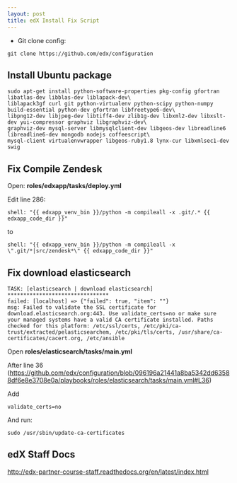 ```yaml
---
layout: post
title: edX Install Fix Script
---
```


* Git clone config: 

````
git clone https://github.com/edx/configuration
````

## Install Ubuntu package 

````
sudo apt-get install python-software-properties pkg-config gfortran libatlas-dev libblas-dev liblapack-dev\
liblapack3gf curl git python-virtualenv python-scipy python-numpy build-essential python-dev gfortran libfreetype6-dev\
libpng12-dev libjpeg-dev libtiff4-dev zlib1g-dev libxml2-dev libxslt-dev yui-compressor graphviz libgraphviz-dev\
graphviz-dev mysql-server libmysqlclient-dev libgeos-dev libreadline6 libreadline6-dev mongodb nodejs coffeescript\
mysql-client virtualenvwrapper libgeos-ruby1.8 lynx-cur libxmlsec1-dev swig
````

## Fix Compile Zendesk

Open: **roles/edxapp/tasks/deploy.yml**

Edit line 286: 
````
shell: "{{ edxapp_venv_bin }}/python -m compileall -x .git/.* {{ edxapp_code_dir }}"
````
to 
````
shell: "{{ edxapp_venv_bin }}/python -m compileall -x \".git/*|src/zendesk*\" {{ edxapp_code_dir }}"
````

## Fix download **elasticsearch**

````
TASK: [elasticsearch | download elasticsearch] ******************************** 
failed: [localhost] => {"failed": true, "item": ""}
msg: Failed to validate the SSL certificate for download.elasticsearch.org:443. Use validate_certs=no or make sure your managed systems have a valid CA certificate installed. Paths checked for this platform: /etc/ssl/certs, /etc/pki/ca-trust/extracted/pelasticsearchem, /etc/pki/tls/certs, /usr/share/ca-certificates/cacert.org, /etc/ansible
````

Open **roles/elasticsearch/tasks/main.yml** 

After line 36 (https://github.com/edx/configuration/blob/096196a21441a8ba5342dd63588df6e8e3708e0a/playbooks/roles/elasticsearch/tasks/main.yml#L36)

Add
````
validate_certs=no
````

And run: 

````
sudo /usr/sbin/update-ca-certificates
````

## edX Staff Docs 

http://edx-partner-course-staff.readthedocs.org/en/latest/index.html

